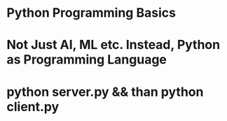 # Python Programming Basics
# Not Just AI, ML etc. Instead, Python as Programming Language
# python server.py && than python client.py
